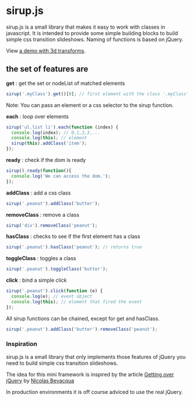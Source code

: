 # sirup.js

sirup.js is a small library that makes it easy to work with classes in javascript. It is intended to provide some simple building blocks to build simple css transition slideshows. Naming of functions is based on jQuery.

View [a demo with 3d transforms](http://quinten.github.io/sirup.js/demo-3d.html).

## the set of features are

**get** : get the set or nodeList of matched elements

```javascript
sirup('.myClass').get()[0]; // first element with the class '.myClass' in the dom
```
Note: You can pass an element or a css selector to the sirup function.

**each** : loop over elements

```javascript
sirup('ul.list li').each(function (index) {
  console.log(index); // 0,1,2,3,...
  console.log(this); // element
  sirup(this).addClass('item');
});
```

**ready** : check if the dom is ready

```javascript
sirup().ready(function(){
  console.log('We can access the dom.');
});
```

**addClass** : add a css class

```javascript
sirup('.peanut').addClass('butter');
```

**removeClass** : remove a class

```javascript
sirup('div').removeClass('peanut');
```

**hasClass** : checks to see if the first element has a class

```javascript
sirup('.peanut').hasClass('peanut'); // returns true
```

**toggleClass** : toggles a class

```javascript
sirup('.peanut').toggleClass('butter');
```

**click** : bind a simple click

```javascript
sirup('.peanut').click(function (e) {
  console.log(e); // event object
  console.log(this); // element that fired the event
});
```

All sirup functions can be chained, except for get and hasClass.
```javascript
sirup('.peanut').addClass('butter').removeClass('peanut');
```

### Inspiration

sirup.js is a small library that only implements those features of jQuery you need to build simple css transition slideshows.

The idea for this mini framework is inspired by the article [Getting over jQuery](http://ponyfoo.com/articles/getting-over-jquery) by [Nicolas Bevacqua](https://github.com/bevacqua)

In production environments it is off course adviced to use the real jQuery.
